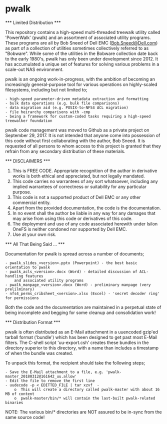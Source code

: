 # pwalk

*** Limited Distribution ***

This repository contains a high-speed multi-threaded treewalk utility called 'PowerWalk' (pwalk)
and an assortment of associated utility programs. These programs are all by Bob Sneed of Dell EMC
(Bob.Sneed@Dell.com) as part of a collection of utilities sometimes collectively referred to as
"Bobware". While some of the utilities in the Bobware collection date back to the early 1980's,
pwalk has only been under development since 2012. It has accumulated a unique set of features for
solving various problems in a scale-out NAS environment.

pwalk is an ongoing work-in-progress, with the ambition of becoming an increasingly general-purpose
tool for various operations on highly-scaled filesystems, including but not limited to;

	- high-speed parameter-driven metadata extraction and formatting
	- bulk data operations (e.g. bulk file comparisons)
	- data migration aid (e.g. POSIX-to-NFS4 ACL migration)
	- file heirarchy comparisons with -cmp
	- being a framework for custom-coded tasks requiring a high-speed treewalker foundation

pwalk code management was moved to Github as a private project on September 29, 2017.  It is not
intended that anyone come into possession of this code without first collaborating with the author,
Bob Sneed. It is requested of all persons to whom access to this project is granted that they
refrain from any secondary distribution of these materials.

*** DISCLAIMERS ***

1. This is FREE CODE. Appropriate recognition of the author in derivative works
	is both ethical and appreciated, but not legally mandated.
2. This code carries no warrantees of any sort whatsoever, including any implied
	warrantees of correctness or suitability for any particular purpose.
3. This code is not a supported product of Dell EMC or any other commercial entity.
4. Apart from the provided documentation, the code is the documentation.
5. In no event shall the author be liable in any way for any damages that may arise
	from using this code or derivatives of this code.
6. The deployment and use of any code associated herewith under Isilon OneFS is
	neither condoned nor supported by Dell EMC.
7. Use at your own risk.

*** All That Being Said ... ***

Documentation for pwalk is spread across a number of documents;

	- pwalk_slides_<version>.pptx (Powerpoint) - the best basic orientation to pwalk
	- pwalk_acls_<version>.docx (Word) - detailed discussion of ACL-handling features
		and associated utility programs
	- pwalk_manpage_<version>.docx (Word) - preliminary manpage (very prelilminary)
	- nfs4_perms_cribsheet_<version>.xlsx (Excel) - 'secret decoder ring' for permissions

Both the code and the documentation are maintained in a perpetual state of being incomplete
and begging for some cleanup and consolidation work!

*** Distribution Format ***

pwalk is often distributed as an E-Mail attachment in a uuencoded gzip'ed tarball format
('bundle') which has been designed to get past most E-Mail filters. The C-shell script
'uu-export.csh' creates these bundles in the directory superior to this directory, with
a name than includes a timestamp of when the bundle was created.

To unpack this format, the recipient should take the following steps;

	- Save the E-Mail attachment to a file, e.g. 'pwalk-master_20180312@161642_uu.allow'
	- Edit the file to remove the first line
	- uudecode -p < EDITTED_FILE | tar xzvf  -
		o  This will create a directory called pwalk-master with about 16 MB of content
		o  pwalk-master/bin/* will contain the last-built pwalk-related binaries

NOTE: The various bin/* directories are NOT assured to be in-sync from the same source code!
